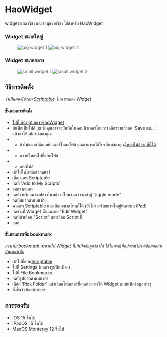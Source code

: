 # HaoWidget
widget แสดงวิชา
และข้อมูลรายวิชา ใช้สำหรับ HaoWidget

### Widget ขนาดใหญ่
> ![big widget 1](https://github.com/karnhao/HaoWidget/blob/main/img/1.png)
> ![big widget 2](https://github.com/karnhao/HaoWidget/blob/main/img/3.png)

### Widget ขนาดกลาง
> ![small widget 1](https://github.com/karnhao/HaoWidget/blob/main/img/2.png)
> ![small widget 2](https://github.com/karnhao/HaoWidget/blob/main/img/4.png)

## วิธีการติดตั้ง
*จำเป็นต้องใช้แอพ [Scriptable](https://apps.apple.com/th/app/scriptable/id1405459188) ในการแสดง Widget*
#### ขั้นตอนการติดตั้ง
- [ไปที่ Script ของ HaoWidget](https://raw.githubusercontent.com/karnhao/HaoWidget/main/widget/dist/widget.js)
- บันทึกเป็นไฟล์ .js ซึ่งคุณอาจจะบันทึกในคอมพิวเตอร์โดยการคลิกขวาแล้วกด 'Save as...' แล้วส่งให้อุปกรณ์ของคุณ
- - ถ้าไม่สดวกใช้คอมพิวเตอร์โหลดไฟล์ คุณสามารถใช้โทรศัพท์ของคุณ[โหลดไฟล์จากที่นี่ได้](https://minhaskamal.github.io/DownGit/#/home?url=https://github.com/karnhao/HaoWidget/blob/main/widget/dist/widget.js)
- - ดาวน์โหลดไปที่แอพไฟล์
- - แตกไฟล์
- เข้าไปในไฟล์แล้วกดแชร์
- เลือกแอพ Scriptable
- กดที่ 'Add to My Scripts'
- ออกจากแอพ
- กดค้างบริเวณว่างปล่าวในหน้าจอโฮมจนกว่าจะเข้าสู่ "jiggle mode"
- กดปุ่มบวกด้านบนซ้าย
- หาแอพ Scriptable และเลือกขนาดไหนก็ได้ (ยังไม่รองรับขนาดใหญ่พิเศษบน iPad)
- กดข้างที่ Widget นั้นและกด "Edit Widget"
- กดที่ตัวเลือก "Script" และเลือก Script นี้
- ออก

#### ขั้นตอนการเพิ่ม bookmark
*การเพิ่ม bookmark จะช่วยให้ Widget นี้บันทึกข้อมูลวิชาได้ ใช้ในกรณีที่อุปกรณ์ไม่ได้เชื่อมต่อกับ[อินเทอร์เน็ต](https://th.wikipedia.org/wiki/%E0%B8%AD%E0%B8%B4%E0%B8%99%E0%B9%80%E0%B8%97%E0%B8%AD%E0%B8%A3%E0%B9%8C%E0%B9%80%E0%B8%99%E0%B9%87%E0%B8%95)*
- เข้าไปที่แอพ[Scriptable](https://apps.apple.com/th/app/scriptable/id1405459188)
- ไปที่ Settings (กดตรงรูปฟันเฟือง)
- ไปที่ File Bookmarks
- กดที่รูปบวกด้านบนขวา
- เลือก 'Pick Folder' แล้วเลือกโฟลเดอร์ที่คุณต้องการให้ Widget ผมบันทึกข้อมูลต่างๆ
- ตั้งชื่อว่า ```HaoWidget```

## การรองรับ
- iOS 15 ขึ้นไป
- iPadOS 15 ขึ้นไป
- MacOS Monterey 12 ขึ้นไป 
